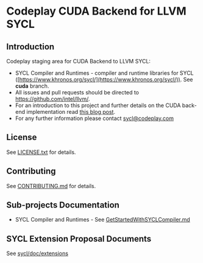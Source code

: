 # Codeplay CUDA Backend for LLVM SYCL

## Introduction

Codeplay staging area for CUDA Backend to LLVM SYCL:
 - SYCL Compiler and Runtimes - compiler and runtime libraries for SYCL ([https://www.khronos.org/sycl/](https://www.khronos.org/sycl/)). See **cuda** branch.
 - All issues and pull requests should be directed to https://github.com/intel/llvm/.
 - For an introduction to this project and further details on the CUDA back-end implementation read [this blog post](https://www.codeplay.com/portal/02-03-20-codeplay-contribution-to-dpcpp-brings-sycl-support-for-nvidia-gpus).
 - For any further information please contact sycl@codeplay.com

## License
See [LICENSE.txt](sycl/LICENSE.TXT) for details.

## Contributing
See [CONTRIBUTING.md](CONTRIBUTING.md) for details.

## Sub-projects Documentation
 - SYCL Compiler and Runtimes - See [GetStartedWithSYCLCompiler.md](sycl/doc/GetStartedWithSYCLCompiler.md)

## SYCL Extension Proposal Documents

See [sycl/doc/extensions](sycl/doc/extensions)
